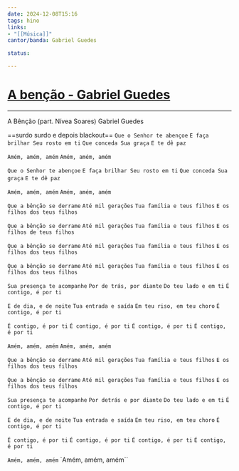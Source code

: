 ```yaml
---
date: 2024-12-08T15:16
tags: hino
links: 
- "[[Música]]"
cantor/banda: Gabriel Guedes

status: 

---
```

# [A benção - Gabriel Guedes](https://www.youtube.com/watch?v=v8gaG2ed01I)
---

A Bênção (part. Nívea Soares)
Gabriel Guedes

==surdo surdo e depois blackout==
`Que o Senhor te abençoe`
`E faça brilhar Seu rosto em ti`
`Que conceda Sua graça`
`E te dê paz`

`Amém, amém, amém`
`Amém, amém, amém`

`Que o Senhor te abençoe`
`E faça brilhar Seu rosto em ti`
`Que conceda Sua graça`
`E te dê paz`

`Amém, amém, amém`
`Amém, amém, amém`

`Que a bênção se derrame`
`Até mil gerações`
`Tua família e teus filhos`
`E os filhos dos teus filhos`

`Que a bênção se derrame`
`Até mil gerações`
`Tua família e teus filhos`
`E os filhos de teus filhos`

`Que a bênção se derrame`
`Até mil gerações`
`Tua família e teus filhos`
`E os filhos dos teus filhos`

`Que a bênção se derrame`
`Até mil gerações`
`Tua família e teus filhos`
`E os filhos dos teus filhos`

`Sua presença te acompanhe`
`Por de trás, por diante`
`Do teu lado e em ti`
`É contigo, é por ti`

`E de dia, e de noite`
`Tua entrada e saída`
`Em teu riso, em teu choro`
`É contigo, é por ti`

`É contigo, é por ti`
`É contigo, é por ti`
`É contigo, é por ti`
`É contigo, é por ti`

`Amém, amém, amém`
`Amém, amém, amém`

`Que a bênção se derrame`
`Até mil gerações`
`Tua família e teus filhos`
`E os filhos dos teus filhos`

`Que a bênção se derrame`
`Até mil gerações`
`Tua família e teus filhos`
`E os filhos dos teus filhos`

`Sua presença te acompanhe`
`Por detrás e por diante`
`Do teu lado e em ti`
`É contigo, é por ti`

`E de dia, e de noite`
`Tua entrada e saída`
`Em teu riso, em teu choro`
`É contigo, é por ti`

`É contigo, é por ti`
`É contigo, é por ti`
`É contigo, é por ti`
`É contigo, é por ti`

`Amém, amém, amém`
`Amém, amém, amém``